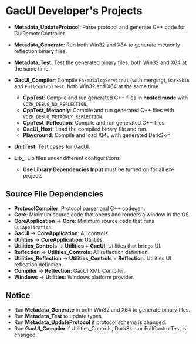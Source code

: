 ﻿# GacUI Developer's Projects

- **Metadata_UpdateProtocol**: Parse protocol and generate C++ code for GuiRemoteController.
- **Metadata_Generate**: Run both Win32 and X64 to generate metaonly reflection binary files.
- **Metadata_Test**: Test the generated binary files, both Win32 and X64 at the same time.
- **GacUI_Compiler**: Compile `FakeDialogServiceUI` (with merging), `DarkSkin` and `FullControlTest`, both Win32 and X64 at the same time.
  - **CppTest**: Compile and run generated C++ files in **hosted mode** with `VCZH_DEBUG_NO_REFLECTION`.
  - **CppTest_Metaonly**: Compile and run generated C++ files with `VCZH_DEBUG_METAONLY_REFLECTION`.
  - **CppTest_Reflection**: Compile and run generated C++ files.
  - **GacUI_Host**: Load the compiled binary file and run.
  - **Playground**: Compile and load XML with generated DarkSkin.
- **UnitTest**: Test cases for GacUI.

- **Lib_**: Lib files under different configurations
  - **Use Library Dependencies Input** must be turned on for all exe projects

## Source File Dependencies

- **ProtocolCompiler**: Protocol parser and C++ codegen.
- **Core**: Minimum source code that opens and renders a window in the OS.
- **CoreApplication** -> **Core**: Minimum source code that runs `GuiApplication`.
- **GacUI** -> **CoreApplication**: All controls.
- **Utilities** -> **CoreApplication**: Utilities.
- **Utilities_Controls** -> **Utilities** + **GacUI**: Utilities that brings UI.
- **Reflection** -> **Utilities_Controls**: All reflection definition.
- **Utilities_Reflection** -> **Utilities_Controls** + **Reflection**: Utilities UI reflection definition.
- **Compiler** -> **Reflection**: GacUI XML Compiler.
- **Windows** -> **Utilities**: Windows platform provider.

## Notice

- Run **Metadata_Generate** in both Win32 and X64 to generate binary files.
- Run **Metadata_Test** to update types.
- Run **Metadata_UpdateProtocol** if protocol schema is changed.
- Run **GacUI_Compiler** if Utilities_Controls, DarkSkin or FullControlTest is changed.
